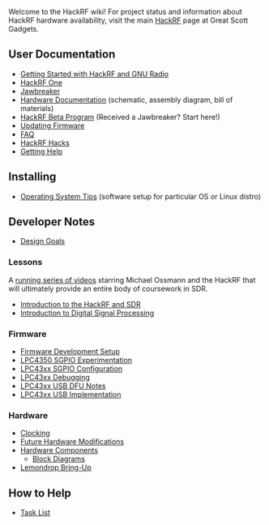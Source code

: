 Welcome to the HackRF wiki! For project status and information about HackRF hardware availability, visit the main [HackRF](http://greatscottgadgets.com/hackrf/) page at Great Scott Gadgets.

## User Documentation

* [Getting Started with HackRF and GNU Radio](https://github.com/mossmann/hackrf/wiki/Getting-Started-with-HackRF-and-GNU-Radio)
* [HackRF One](https://github.com/mossmann/hackrf/wiki/HackRF-One)
* [Jawbreaker](https://github.com/mossmann/hackrf/wiki/Jawbreaker)
* [Hardware Documentation](https://github.com/mossmann/hackrf/tree/master/doc/hardware) (schematic, assembly diagram, bill of materials)
* [HackRF Beta Program](https://github.com/mossmann/hackrf/wiki/HackRF-Beta-Program) (Received a Jawbreaker?  Start here!)
* [Updating Firmware](https://github.com/mossmann/hackrf/wiki/Updating-Firmware)
* [FAQ](https://github.com/mossmann/hackrf/wiki/FAQ)
* [HackRF Hacks](https://github.com/mossmann/hackrf/wiki/HackRF-Hacks)
* [Getting Help](https://github.com/mossmann/hackrf/wiki/Getting-Help)

## Installing
* [Operating System Tips](https://github.com/mossmann/hackrf/wiki/Operating-System-Tips) (software setup for particular OS or Linux distro)

## Developer Notes

* [Design Goals](https://github.com/mossmann/hackrf/wiki/Design-Goals)

### Lessons

A [running series of videos](https://greatscottgadgets.com/sdr/) starring Michael Ossmann and the HackRF that will ultimately provide an entire body of coursework in SDR.

* [Introduction to the HackRF and SDR](https://greatscottgadgets.com/sdr/1)
* [Introduction to Digital Signal Processing](http://greatscottgadgets.com/sdr/2/)

### Firmware

* [Firmware Development Setup](https://github.com/mossmann/hackrf/wiki/Firmware-Development-Setup)
* [LPC4350 SGPIO Experimentation](https://github.com/mossmann/hackrf/wiki/LPC4350-SGPIO-Experimentation)
* [LPC43xx SGPIO Configuration](https://github.com/mossmann/hackrf/wiki/LPC43xx-SGPIO-Configuration)
* [LPC43xx Debugging](https://github.com/mossmann/hackrf/wiki/LPC43xx-Debugging)
* [LPC43xx USB DFU Notes](https://github.com/mossmann/hackrf/wiki/LPC43xx-USB-DFU-Notes)
* [LPC43xx USB Implementation](https://github.com/mossmann/hackrf/wiki/LPC43xx-USB-Implementation)

### Hardware

* [Clocking](https://github.com/mossmann/hackrf/wiki/Clocking)
* [Future Hardware Modifications](https://github.com/mossmann/hackrf/wiki/Future-Hardware-Modifications)
* [Hardware Components](https://github.com/mossmann/hackrf/wiki/Hardware-Components)
  * [Block Diagrams](wiki/Hardware-Components#block-diagrams)
* [Lemondrop Bring-Up](https://github.com/mossmann/hackrf/wiki/Lemondrop-Bring-Up)

## How to Help
* [Task List](https://github.com/mossmann/hackrf/wiki/Task-List)
